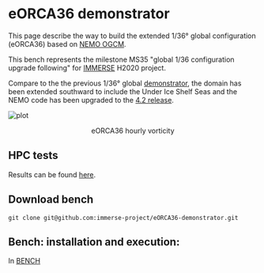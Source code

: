 # eORCA36 demonstrator

This page describe the way to build the extended 1/36° global configuration (eORCA36) based on  [NEMO OGCM](https://www.nemo-ocean.eu/).

This bench represents the milestone MS35 "global 1/36 configuration upgrade following" for [IMMERSE](http://immerse-ocean.eu/) H2020 project.

Compare to the the previous 1/36° global [demonstrator](https://github.com/immerse-project/ORCA36-demonstrator/), the domain has been extended southward to include the Under Ice Shelf Seas and the NEMO code has been upgraded to the [4.2 release](https://forge.nemo-ocean.eu/nemo/nemo/-/blob/4.2.0/README.rst).

![plot](https://github.com/immerse-project/eORCA36-demonstrator/blob/main/figs/socurloverf_ORCA36-T426_ALL_2016-10-08_00_seismic_1.png)<br>
<p align = "center">
eORCA36 hourly vorticity
</p>

## HPC tests

Results can be found [here](https://github.com/immerse-project/eORCA36-demonstrator/blob/main/doc/IMMERSE_MS35.pdf).

## Download bench

`git clone git@github.com:immerse-project/eORCA36-demonstrator.git`

## Bench: installation and execution:

In [BENCH](https://github.com/immerse-project/eORCA36-demonstrator/blob/main/BENCH)
